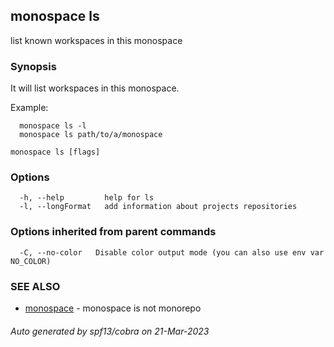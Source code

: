 ## monospace ls

list known workspaces in this monospace

### Synopsis

It will list workspaces in this monospace.

Example:
```
  monospace ls -l
  monospace ls path/to/a/monospace
```

```
monospace ls [flags]
```

### Options

```
  -h, --help         help for ls
  -l, --longFormat   add information about projects repositories
```

### Options inherited from parent commands

```
  -C, --no-color   Disable color output mode (you can also use env var NO_COLOR)
```

### SEE ALSO

* [monospace](monospace.md)	 - monospace is not monorepo

###### Auto generated by spf13/cobra on 21-Mar-2023
